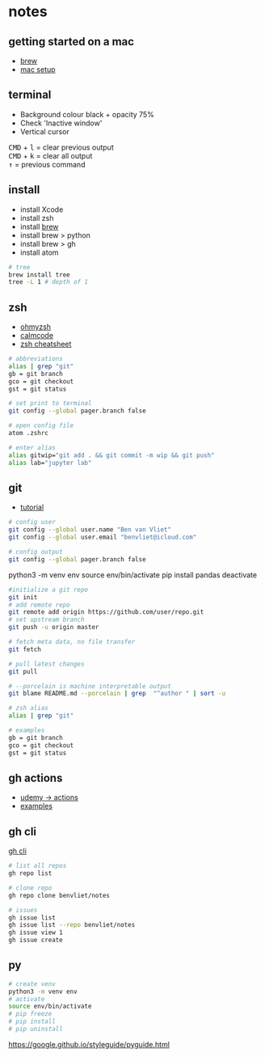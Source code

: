 # notes

## getting started on a mac

- [brew](https://brew.sh)
- [mac setup](https://sourabhbajaj.com/mac-setup/)


## terminal

- Background colour black + opacity 75%
- Check 'Inactive window'
- Vertical cursor

<kbd>CMD</kbd> + <kbd>l</kbd> = clear previous output <br>
<kbd>CMD</kbd> + <kbd>k</kbd> = clear all output <br>
<kbd>↑</kbd> = previous command <br>


## install

- install Xcode
- install zsh
- install [brew](https://brew.sh)
- install brew > python
- install brew > gh
- install atom

```bash
# tree
brew install tree
tree -L 1 # depth of 1
```

## zsh

- [ohmyzsh](https://ohmyz.sh)
- [calmcode](https://calmcode.io/zsh/introduction.html)
- [zsh cheatsheet](https://github.com/ohmyzsh/ohmyzsh/wiki/Cheatsheet)

```bash
# abbreviations
alias | grep "git"
gb = git branch
gco = git checkout
gst = git status

# set print to terminal
git config --global pager.branch false

```


```bash
# open config file
atom .zshrc

# enter alias
alias gitwip="git add . && git commit -m wip && git push"
alias lab="jupyter lab"
```



## git

- [tutorial](https://github.com/firstcontributions/first-contributions)

```bash
# config user
git config --global user.name "Ben van Vliet"
git config --global user.email "benvliet@icloud.com"

# config output
git config --global pager.branch false
````



python3 -m venv env
source env/bin/activate
pip install pandas
deactivate

```bash
#initialize a git repo
git init
# add remote repo
git remote add origin https://github.com/user/repo.git
# set upstream branch
git push -u origin master
````

```bash
# fetch meta data, no file transfer
git fetch

# pull latest changes
git pull
```




```bash
# --porcelain is machine interpretable output
git blame README.md --porcelain | grep  "^author " | sort -u
```

```bash
# zsh alias
alias | grep "git"

# examples
gb = git branch
gco = git checkout
gst = git status
```

## gh actions

- [udemy → actions](https://www.udemy.com/course/github-actions/)
- [examples](https://github.com/sdras/awesome-actions)


## gh cli

[gh cli](https://cli.github.com)

```bash
# list all repos
gh repo list

# clone repo
gh repo clone benvliet/notes

# issues
gh issue list
gh issue list --repo benvliet/notes
gh issue view 1
gh issue create
```


## py

```bash
# create venv
python3 -m venv env
# activate
source env/bin/activate
# pip freeze
# pip install
# pip uninstall

```

https://google.github.io/styleguide/pyguide.html



